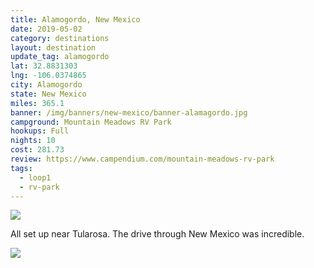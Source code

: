 ```yaml
---
title: Alamogordo, New Mexico
date: 2019-05-02
category: destinations
layout: destination
update_tag: alamogordo
lat: 32.8831303
lng: -106.0374865
city: Alamogordo
state: New Mexico
miles: 365.1
banner: /img/banners/new-mexico/banner-alamagordo.jpg
campground: Mountain Meadows RV Park
hookups: Full
nights: 10
cost: 281.73
review: https://www.campendium.com/mountain-meadows-rv-park
tags:
  - loop1
  - rv-park
---
```


<img src="{{ site.cdn }}/img/destinations/new-mexico/alamogordo-1/campsite.jpg" />

<p class="text-center">
    All set up near Tularosa. The drive through New Mexico was incredible.
</p>

<img src="{{ site.cdn }}/img/destinations/new-mexico/alamogordo-1/adgators-nm.jpg" />